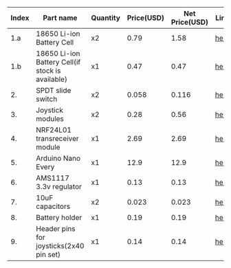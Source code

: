 |Index|Part name|Quantity|Price(USD)|Net Price(USD)|Link|
|-----|---------|--------|----------|--------------|----|
|1.a|18650 Li-ion Battery Cell|x2|0.79|1.58|[here](https://robosap.in/product/3-7v-2500mah-18650-lithium-ion-rechargeable-battery/)|
|1.b|18650 Li-ion Battery Cell(if stock is available)|x1|0.47|0.47|[here](https://ebhoot.in/shop-2/power-supply/battery-battery-holder/hongli-3-7v-2000-mah-lithium-ion-18650-rechargeable-battery-46-grams/#reviews)|
|2.|SPDT slide switch|x2|0.058|0.116|[here](https://ebhoot.in/shop-2/electronics-components/switch-push-button/spdt-slide-switch/)|
|3.|Joystick modules|x2|0.28|0.56|[here](https://ebhoot.in/shop-2/electronics-modules/other-modules/dual-axis-xy-joystick-module/)|
|4.|NRF24L01 transreceiver module|x1|2.69|2.69|[here](https://www.amazon.in/Generic-Transceiver-Communication-Multi-channel-Amplifier/dp/B01M71ICCV?source=ps-sl-shoppingads-lpcontext&ref_=fplfs&psc=1&smid=A31PUIOPHJ56Y3#averageCustomerReviewsAnchor)|
|5.|Arduino Nano Every|x1|12.9|12.9|[here](https://store-usa.arduino.cc/products/nano-every?_rb=r&_s=_s-c-u)|
|6.|AMS1117 3.3v regulator|x1|0.13|0.13|[here](https://ebhoot.in/shop-2/electronics-modules/buck-boost-converters/ams1117-3-3v-step-down-power-supply-module/)
|7.|10uF capacitors|x2|0.023|0.023|[here](https://ebhoot.in/shop-2/electronics-components/capacitors/10uf-50v-electrolytic-capacitor/)|
|8.|Battery holder|x1|0.19|0.19|[here](https://ebhoot.in/shop-2/power-supply/battery-battery-holder/18650-battery-holder-for-lithium-ion-2-cell/)|
|9.|Header pins for joysticks(2x40 pin set)|x1|0.14|0.14|[here](https://ebhoot.in/shop-2/connectors/2x40-pin-2-54mm-pitch-male-berg-strip-break-away-header-straight/)|
